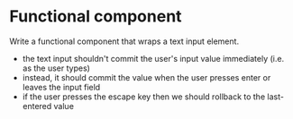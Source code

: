 # Functional component

Write a functional component that wraps a text input element.
  - the text input shouldn't commit the user's input value immediately (i.e. as the user types)
  - instead, it should commit the value when the user presses enter or leaves the input field
  - if the user presses the escape key then we should rollback to the last-entered value
